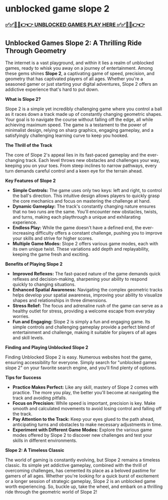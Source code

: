 # unblocked game slope 2

### [✅✅🔴🔴👉👉 UNBLOCKED GAMES PLAY HERE ✅✅🔴🔴👉👉](https://topstoryindia.com)

## Unblocked Games Slope 2: A Thrilling Ride Through Geometry

The internet is a vast playground, and within it lies a realm of unblocked games, ready to whisk you away on a journey of entertainment. Among these gems shines **Slope 2**, a captivating game of speed, precision, and geometry that has captivated players of all ages. Whether you're a seasoned gamer or just starting your digital adventures, Slope 2 offers an addictive experience that's hard to put down.

**What is Slope 2?**

Slope 2 is a simple yet incredibly challenging game where you control a ball as it races down a track made up of constantly changing geometric shapes. Your goal is to navigate the course without falling off the edge, all while achieving maximum speed. The game is a testament to the power of minimalist design, relying on sharp graphics, engaging gameplay, and a satisfyingly challenging learning curve to keep you hooked.

**The Thrill of the Track**

The core of Slope 2's appeal lies in its fast-paced gameplay and the ever-changing track. Each level throws new obstacles and challenges your way, keeping you on your toes. From steep inclines to narrow pathways, every turn demands careful control and a keen eye for the terrain ahead.

**Key Features of Slope 2**

* **Simple Controls:** The game uses only two keys: left and right, to control the ball's direction. This intuitive design allows players to quickly grasp the core mechanics and focus on mastering the challenge at hand.
* **Dynamic Gameplay:** The track's constantly changing nature ensures that no two runs are the same. You'll encounter new obstacles, twists, and turns, making each playthrough a unique and exhilarating experience.
* **Endless Play:** While the game doesn't have a defined end, the ever-increasing difficulty offers a constant challenge, pushing you to improve your skills and strive for higher scores.
* **Multiple Game Modes:** Slope 2 offers various game modes, each with its own unique twist. These variations add depth and replayability, keeping the game fresh and exciting.

**Benefits of Playing Slope 2**

* **Improved Reflexes:** The fast-paced nature of the game demands quick reflexes and decision-making, sharpening your ability to respond quickly to changing situations.
* **Enhanced Spatial Awareness:** Navigating the complex geometric tracks helps develop your spatial awareness, improving your ability to visualize shapes and relationships in three dimensions.
* **Stress Relief:**  The focus and adrenaline rush of the game can serve as a healthy outlet for stress, providing a welcome escape from everyday worries.
* **Fun and Engaging:** Slope 2 is simply a fun and engaging game. Its simple controls and challenging gameplay provide a perfect blend of entertainment and challenge, making it suitable for players of all ages and skill levels.

**Finding and Playing Unblocked Slope 2**

Finding Unblocked Slope 2 is easy. Numerous websites host the game, ensuring accessibility for everyone. Simply search for "unblocked games slope 2" on your favorite search engine, and you'll find plenty of options.

**Tips for Success**

* **Practice Makes Perfect:** Like any skill, mastery of Slope 2 comes with practice. The more you play, the better you'll become at navigating the track and avoiding pitfalls.
* **Focus on Precision:** While speed is important, precision is key. Make smooth and calculated movements to avoid losing control and falling off the track.
* **Pay Attention to the Track:** Keep your eyes glued to the path ahead, anticipating turns and obstacles to make necessary adjustments in time.
* **Experiment with Different Game Modes:**  Explore the various game modes offered by Slope 2 to discover new challenges and test your skills in different environments.

**Slope 2: A Timeless Classic**

The world of gaming is constantly evolving, but Slope 2 remains a timeless classic. Its simple yet addictive gameplay, combined with the thrill of overcoming challenges, has cemented its place as a beloved pastime for gamers of all ages. Whether you're looking for a quick burst of excitement or a longer session of strategic gameplay, Slope 2 is an unblocked game worth experiencing. So, buckle up, take the wheel, and embark on a thrilling ride through the geometric world of Slope 2!
